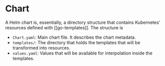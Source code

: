 # Chart
A Helm chart is, essentially, a directory structure that contains Kubernetes' resources defined with [[go-templates]]. The structure is

* `Chart.yaml`: Main chart file. It describes the chart metadata.
* `templates/`: The directory that holds the templates that will be transformed into resources.
* `values.yaml`: Values that will be available for interpolation inside the templates.
